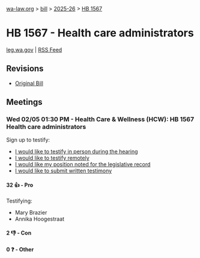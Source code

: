 [wa-law.org](/) > [bill](/bill/) > [2025-26](/bill/2025-26/) > [HB 1567](/bill/2025-26/hb/1567/)

# HB 1567 - Health care administrators
[leg.wa.gov](https://app.leg.wa.gov/billsummary?BillNumber=1567&Year=2025&Initiative=false) | [RSS Feed](./rss.xml)

## Revisions
* [Original Bill](1/)

## Meetings
### Wed 02/05 01:30 PM - Health Care & Wellness (HCW): HB 1567 Health care administrators
Sign up to testify:
* [I would like to testify in person during the hearing](https://app.leg.wa.gov/csi/Testifier/Add?chamber=House&mId=32621&aId=162470&caId=25440&tId=1)
* [I would like to testify remotely](https://app.leg.wa.gov/csi/Testifier/Add?chamber=House&mId=32621&aId=162470&caId=25440&tId=2)
* [I would like my position noted for the legislative record](https://app.leg.wa.gov/csi/Testifier/Add?chamber=House&mId=32621&aId=162470&caId=25440&tId=3)
* [I would like to submit written testimony](https://app.leg.wa.gov/csi/Testifier/Add?chamber=House&mId=32621&aId=162470&caId=25440&tId=4)

#### 32 👍 - Pro
Testifying:
* Mary Brazier
* Annika Hoogestraat

#### 2 👎 - Con

#### 0 ❓ - Other
